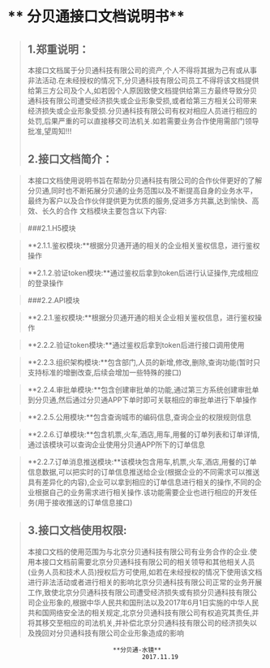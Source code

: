 # ** 分贝通接口文档说明书**

> ## 1.郑重说明：
>
> 本接口文档属于分贝通科技有限公司的资产,个人不得将其据为己有或从事非法活动.在未经授权的情况下,分贝通科技有限公司员工不得将该文档提供给第三方公司及个人,如若因个人原因致使文档提供给第三方最终导致分贝通科技有限公司遭受经济损失或企业形象受损,或者给第三方相关公司带来经济损失或企业形象受损.分贝通科技有限公司有权对相应人员进行相应的处罚,后果严重的可以直接移交司法机关.如若需要业务合作使用需部门领导批准,望周知!!!
>
> ## 2.接口文档简介：

> 本接口文档使用说明书旨在帮助分贝通科技有限公司的合作伙伴更好的了解分贝通,同时也不断拓展分贝通的业务范围以及不断提高自身的业务水平，最终为客户以及合作伙伴提供更为优质的服务,促进多方共赢,达到愉快、高效、长久的合作
文档模块主要包含以下内容:  

>###2.1.H5模块  

>**2.1.1.鉴权模块:**根据分贝通开通的相关的企业相关鉴权信息，进行鉴权操作  

>**2.1.2.验证token模块:**通过鉴权后拿到token后进行认证操作,完成相应的登录操作  

>###2.2.API模块  

>**2.2.1.鉴权模块:**根据分贝通开通的相关企业相关鉴权信息，进行鉴权操作  

>**2.2.2.验证token模块:**通过鉴权后拿到token后进行接口调用使用  

>**2.2.3.组织架构模块:**包含部门,人员的新增,修改,删除,查询功能(暂时只支持标准的增删改查,后续会增加一些特殊的接口)  

>**2.2.4.审批单模块:**包含创建审批单的功能,通过第三方系统创建审批单到分贝通,然后通过分贝通APP下单时即可关联相应的审批单进行下单操作  

>**2.2.5.公用模块:**包含查询城市的编码信息,查询企业的权限规则信息  

>**2.2.6.订单模块:**包含机票,火车,酒店,用车,用餐的订单列表和订单详情,通过该模块可以查询企业使用分贝通APP所下的订单信息  

>**2.2.7.订单消息推送模块:**该模块包含用车,机票,火车,酒店,用餐的订单信息数据,可以把实时的订单信息推送给企业(根据企业的不同需求可以推送具有差异化的内容),企业可以拿到相应的订单信息进行相关的操作,不同的企业根据自己的业务需求进行相关操作.该功能需要企业也进行相应的开发任务(用于接收推送的订单信息接口)  


> ## 3.接口文档使用权限:
>
> 本接口文档的使用范围为与北京分贝通科技有限公司有业务合作的企业.使用本接口文档前需要北京分贝通科技有限公司的相关领导和其他相关人员(业务人员和技术人员)授权后方可使用,如若在未经授权的情况下使用该文档进行非法活动或者进行相关的影响北京分贝通科技有限公司正常的业务开展工作,致使北京分贝通科技有限公司遭受经济损失或有损分贝通科技有限公司企业形象的,根据中华人民共和国刑法以及2017年6月1日实施的中华人民共和国网络安全法的相关规定,北京分贝通科技有限公司有权追究其责任,并将其移交至相应的司法机关,并补偿北京分贝通科技有限公司的经济损失以及挽回对分贝通科技有限公司企业形象造成的影响


                                 **分贝通-水镜**
                                         2017.11.19





